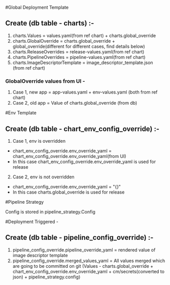 #Global Deployment Template

## Create (db table - charts) :- 

1. charts.Values = values.yaml(from ref chart) +  charts.global_override
2. charts.GlobalOverride = charts.global_override + global_override(different for different cases, find details below)  
3. charts.ReleaseOverrides = release-values.yaml(from ref chart)
4. charts.PipelineOverrides = pipeline-values.yaml(from ref chart)
5. charts.ImageDescriptorTemplate =  image_descriptor_template.json (from ref chart)

### GlobalOverride values from UI - 

1. Case 1, new app = app-values.yaml + env-values.yaml (both from ref chart)
2. Case 2, old app = Value of charts.global_override (from db)

#Env Template

## Create (db table - chart_env_config_override) :- 

1. Case 1, env is overridden 
- chart_env_config_override.env_override_yaml = chart_env_config_override.env_override_yaml(from UI)
- In this case chart_env_config_override.env_override_yaml is used for release 
2. Case 2, env is not overridden 
- chart_env_config_override.env_override_yaml = "{}"
- In this case charts.global_override is used for release

#Pipeline Strategy

Config is stored in pipeline_strategy.Config

#Deployment Triggered - 

## Create (db table - pipeline_config_override) :- 

1. pipeline_config_override.pipeline_override_yaml = rendered value of image descriptor template
2. pipeline_config_override.merged_values_yaml = All values merged which are going to be committed on git (Values - charts.global_override + chart_env_config_override.env_override_yaml + cm/secrets(converted to json) + pipeline_strategy.config)